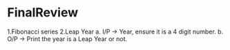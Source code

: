 # FinalReview

1.Fibonacci series
2.Leap Year
  a. I/P -> Year, ensure it is a 4 digit number.
  b. O/P -> Print the year is a Leap Year or not.
